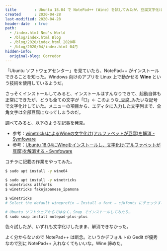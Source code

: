 ```yaml
---
title        : Ubuntu 18.04 で NotePad++ (Wine) を試してみたが、豆腐文字化けで挫折
created      : 2020-04-28
last-modified: 2020-04-28
header-date  : true
path:
  - /index.html Neo's World
  - /blog/index.html Blog
  - /blog/2020/index.html 2020年
  - /blog/2020/04/index.html 04月
hidden-info:
  original-blog: Corredor
---
```


「Ubuntu ソフトウェアセンター」を見ていたら、NotePad++ がインストールできることを知った。Windows 向けのアプリを Linux 上で動かせる __Wine__ という技術を使用しているようだ。

さっそくインストールしてみると、インストールはすんなりできて、起動自体も正常にできたが、どうも全ての文字が「□」← このような_豆腐_みたいな記号で文字化けしていた。メニューの項目から、エディタに入力した文字列まで、全角文字は全部豆腐になってしまうのだ。

調べてみると、以下のような記事を発見。

- 参考：[winetricksによるWineの文字化け(アルファベットが豆腐)を解消 - Symfoware](https://symfoware.blog.fc2.com/blog-entry-2228.html)
- 参考：[Ubuntu 18.04にWineをインストールし、文字化け(アルファベットが豆腐)を解消する - Symfoware](https://symfoware.blog.fc2.com/blog-entry-2151.html)

コチラに記載の作業をやってみた。

```bash
$ sudo apt install -y wine64

$ sudo apt install -y winetricks
$ winetricks allfonts
$ winetricks fakejapanese_ipamona

$ winetricks
# Select the default wineprefix → Install a font → cjkfonts にチェックする

# Ubuntu ソフトウェアからではなく、Snap でインストールしてみたり…
$ sudo snap install notepad-plus-plus
```

色々試したが、いずれも文字化けしたまま、解消できなかった。

よく分からないので NotePad++ は断念。というかデフォルトの Gedit が優秀なので別に NotePad++ 入れなくてもいいな。Wine 諦めた。
